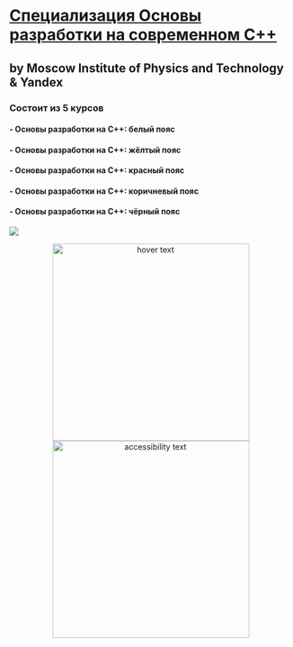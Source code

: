 # [Специализация Основы разработки на современном C++](https://www.coursera.org/specializations/c-plus-plus-modern-development/)
## by Moscow  Institute of Physics and Technology & Yandex

### Состоит из 5 курсов

#### - Основы разработки на C++: белый пояс
#### - Основы разработки на C++: жёлтый пояс
#### - Основы разработки на C++: красный пояс
#### - Основы разработки на C++: коричневый пояс
#### - Основы разработки на C++: чёрный пояс

<p>
    <a href="https://www.coursera.org/specializations/c-plus-plus-modern-development">
        <img src="https://github.com/samarec1812/Laborotory3sem/Coursera/img/blob/master/coursera_c++.jpg">
    </a>
</p>
<p align="center">
  <img src="coursera_c++" width="350" title="hover text">
  <img src="coursera_c++" width="350" alt="accessibility text">
</p>

